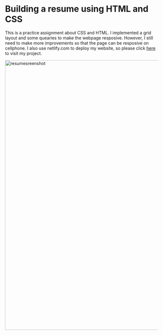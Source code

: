 # Building a resume using HTML and CSS
This is a practice assignment about CSS and HTML. I implemented a grid layout and some quearies to make the webpage resposive. However, I still need to make more improvements so that the page can be resposive on cellphone.
I also use netlify.com to deploy my website, so please click [here](
https://main--gabrielaguayararesume.netlify.app/ ) to visit my project. 


<img width="889" alt="resumesreenshot" src="https://github.com/GabrielaGuayara/resumeProject/assets/87272465/2fa9730c-27d7-41ce-bc2a-23355f6ee2f9">
